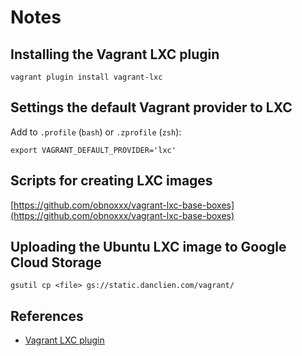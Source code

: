 # Notes

## Installing the Vagrant LXC plugin
```
vagrant plugin install vagrant-lxc
```

## Settings the default Vagrant provider to LXC
Add to `.profile` (`bash`) or `.zprofile` (`zsh`):
```
export VAGRANT_DEFAULT_PROVIDER='lxc'
```

## Scripts for creating LXC images
[https://github.com/obnoxxx/vagrant-lxc-base-boxes](https://github.com/obnoxxx/vagrant-lxc-base-boxes)

## Uploading the Ubuntu LXC image to Google Cloud Storage
```
gsutil cp <file> gs://static.danclien.com/vagrant/
```

## References
* [Vagrant LXC plugin](https://github.com/fgrehm/vagrant-lxc)
